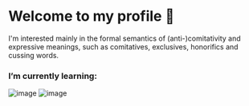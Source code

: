 # Welcome to my profile 🐝
I'm interested mainly in the formal semantics of (anti-)comitativity and expressive meanings, such as comitatives, exclusives, honorifics and cussing words.

### I’m currently learning:
![image](https://img.shields.io/badge/C%23-239120?style=for-the-badge&logo=c-sharp&logoColor=white) ![image](https://img.shields.io/badge/r-%23276DC3.svg?style=for-the-badge&logo=r&logoColor=white)

